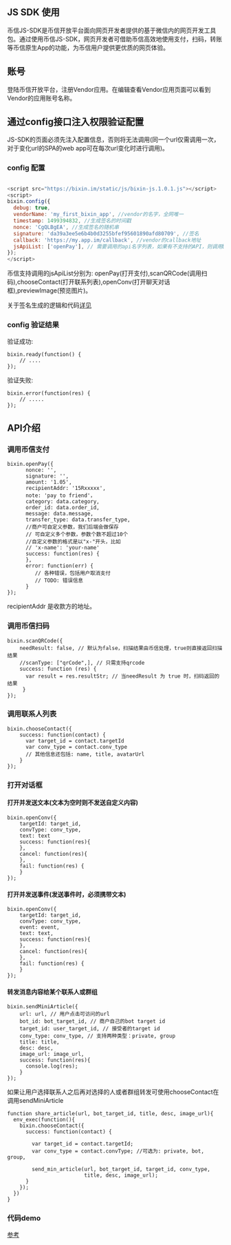 ## JS SDK 使用
币信JS-SDK是币信开放平台面向网页开发者提供的基于微信内的网页开发工具包。通过使用币信JS-SDK，网页开发者可借助币信高效地使用支付，扫码，转账等币信原生App的功能，为币信用户提供更优质的网页体验。

## 账号
登陆币信开放平台，注册Vendor应用。在编辑查看Vendor应用页面可以看到Vendor的应用账号名称。

## 通过config接口注入权限验证配置
JS-SDK的页面必须先注入配置信息，否则将无法调用(同一个url仅需调用一次，对于变化url的SPA的web app可在每次url变化时进行调用)。

### config 配置

``` js

<script src="https://bixin.im/static/js/bixin-js.1.0.1.js"></script>
<script>
bixin.config({
  debug: true,
  vendorName: 'my_first_bixin_app', //vendor的名字，全网唯一
  timestamp: 1499394832, //生成签名的时间戳
  nonce: 'CgQLBgEA', //生成签名的随机串
  signature: 'da39a3ee5e6b4b0d3255bfef95601890afd80709', //签名
  callback: 'https://my.app.im/callback', //vendor的callback地址
  jsApiList: ['openPay'], // 需要调用的api名字列表，如果有不支持的API，则调用bixin.error();
});
</script>

```

币信支持调用的jsApiList分别为: openPay(打开支付),scanQRCode(调用扫码),chooseContact(打开联系列表),openConv(打开聊天对话框),previewImage(预览图片)。

关于签名生成的逻辑和代码[详见](./sign.md)

### config 验证结果

验证成功:

```
bixin.ready(function() {
    // ....
});
```

验证失败:

```
bixin.error(function(res) {
    // .....
});
```

## API介绍

### 调用币信支付

```
bixin.openPay({
      nonce: '',
      signature: '',
      amount: '1.05',
      recipientAddr: '15Rxxxxx',
      note: 'pay to friend'，
      category: data.category,
      order_id: data.order_id,
      message: data.message,
      transfer_type: data.transfer_type,
      //商户可自定义参数，我们后端会做保存
      // 可自定义多个参数，参数个数不超过10个
      //自定义参数的格式是以"x-"开头，比如
      // 'x-name': 'your-name'
      success: function(res) {
      },
      error: function(err) {
         // 各种错误，包括用户取消支付
         // TODO: 错误信息
      }
});
```
recipientAddr 是收款方的地址。

### 调用币信扫码

```
bixin.scanQRCode({
    needResult: false, // 默认为false，扫描结果由币信处理，true则直接返回扫描结果
    //scanType: ["qrCode",], // 只需支持qrcode
    success: function (res) {
      var result = res.resultStr; // 当needResult 为 true 时，扫码返回的结果
     }
});
```

### 调用联系人列表

```
bixin.chooseContact({
    success: function(contact) {
      var target_id = contact.targetId
      var conv_type = contact.conv_type
      // 其他信息还包括: name, title, avatarUrl
    }
});
```
### 打开对话框

#### 打开并发送文本(文本为空时则不发送自定义内容)

```
bixin.openConv({
    targetId: target_id,
    convType: conv_type,
    text: text
    success: function(res){
    },
    cancel: function(res){
    },
    fail: function(res) {
    }
});

```

#### 打开并发送事件(发送事件时，必须携带文本)

```
bixin.openConv({
    targetId: target_id,
    convType: conv_type,
    event: event,
    text: text,
    success: function(res){
    },
    cancel: function(res){
    },
    fail: function(res) {
    }
});

```

#### 转发消息内容给某个联系人或群组

```
bixin.sendMiniArticle({
    url: url, // 用户点击可访问的url
    bot_id: bot_target_id, // 商户自己的bot target id
    target_id: user_target_id, // 接受者的target id
    conv_type: conv_type, // 支持两种类型：private, group
    title: title,
    desc: desc,
    image_url: image_url,
    success: function(res){
      console.log(res);
    }
});
```
如果让用户选择联系人之后再对选择的人或者群组转发可使用chooseContact在调用sendMiniArticle

```
function share_article(url, bot_target_id, title, desc, image_url){
  env_exec(function(){
    bixin.chooseContact({
      success: function(contact) {

        var target_id = contact.targetId;
        var conv_type = contact.convType; //可选为: private, bot, group,

        send_min_article(url, bot_target_id, target_id, conv_type,
                         title, desc, image_url);
      }
    });
  })
}
```
### 代码demo

[参考](https://github.com/haobtc/openplatform/blob/master/openplatform/servicer/static/js/bot.js)
